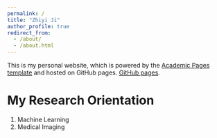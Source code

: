 ```yaml
---
permalink: /
title: "Zhiyi Ji"
author_profile: true
redirect_from: 
  - /about/
  - /about.html
---
```


This is my personal website, which is powered by the [Academic Pages template](https://github.com/academicpages/academicpages.github.io) and hosted on GitHub pages. [GitHub pages](https://pages.github.com).

My Research Orientation
======
1. Machine Learning
2. Medical Imaging
